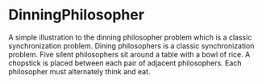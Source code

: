 # DinningPhilosopher
A simple illustration to the dinning philosopher problem which is a classic synchronization problem. 
Dining philosophers is a classic synchronization problem. Five silent philosophers sit around a table with a bowl of rice. A chopstick is placed between each pair of adjacent philosophers. Each philosopher must alternately think and eat.
